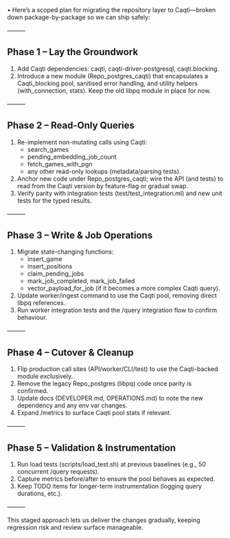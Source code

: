 • Here’s a scoped plan for migrating the repository layer to Caqti—broken down package-by-package so we can ship safely:

  ———

  ## Phase 1 – Lay the Groundwork

  1. Add Caqti dependencies: caqti, caqti-driver-postgresql, caqti.blocking.
  2. Introduce a new module (Repo_postgres_caqti) that encapsulates a Caqti_blocking pool, sanitised error handling, and utility helpers (with_connection, stats). Keep the old libpq module in
     place for now.

  ———

  ## Phase 2 – Read-Only Queries

  1. Re-implement non-mutating calls using Caqti:
      - search_games
      - pending_embedding_job_count
      - fetch_games_with_pgn
      - any other read-only lookups (metadata/parsing tests).
  2. Anchor new code under Repo_postgres_caqti; wire the API (and tests) to read from the Caqti version by feature-flag or gradual swap.
  3. Verify parity with integration tests (test/test_integration.ml) and new unit tests for the typed results.

  ———

  ## Phase 3 – Write & Job Operations

  1. Migrate state-changing functions:
      - insert_game
      - insert_positions
      - claim_pending_jobs
      - mark_job_completed, mark_job_failed
      - vector_payload_for_job (if it becomes a more complex Caqti query).
  2. Update worker/ingest command to use the Caqti pool, removing direct libpq references.
  3. Run worker integration tests and the /query integration flow to confirm behaviour.

  ———

  ## Phase 4 – Cutover & Cleanup

  1. Flip production call sites (API/worker/CLI/test) to use the Caqti-backed module exclusively.
  2. Remove the legacy Repo_postgres (libpq) code once parity is confirmed.
  3. Update docs (DEVELOPER.md, OPERATIONS.md) to note the new dependency and any env var changes.
  4. Expand /metrics to surface Caqti pool stats if relevant.

  ———

  ## Phase 5 – Validation & Instrumentation

  1. Run load tests (scripts/load_test.sh) at previous baselines (e.g., 50 concurrent /query requests).
  2. Capture metrics before/after to ensure the pool behaves as expected.
  3. Keep TODO items for longer-term instrumentation (logging query durations, etc.).

  ———

  This staged approach lets us deliver the changes gradually, keeping regression risk and review surface manageable.
